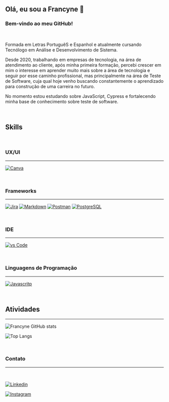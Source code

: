 ## Olá, eu sou a Francyne 🐞
### Bem-vindo ao meu GitHub! 

<br>


Formada em Letras PortuguêS e Espanhol e atualmente cursando Tecnólogo em Análise e Desenvolvimento de Sistema.

Desde 2020, trabalhando em empresas de tecnologia, na área de atendimento ao cliente, após minha primeira formação, percebi crescer em mim o interesse em aprender muito mais sobre a área de tecnologia e seguir por esse caminho profissional, mas principalmente na área de Teste de Software, cuja qual hoje venho buscando constantemente o aprendizado para construção de uma carreira no futuro.

No momento estou estudando sobre JavaScript, Cypress e fortalecendo minha base de conhecimento sobre teste de software.


<br>

## **Skills**

<br>

### UX/UI
----

[![Canva](https://img.shields.io/badge/Canva-%2300C4CC.svg?&style=for-the-badge&logo=Canva&logoColor=white)]() 

<br>

### Frameworks
---

[![Jira](https://img.shields.io/badge/Jira-0052CC?style=for-the-badge&logo=Jira&logoColor=white)]() [![Markdown](https://img.shields.io/badge/Markdown-000000?style=for-the-badge&logo=markdown&logoColor=white)]()  [![Postman](https://img.shields.io/badge/Postman-FF6C37?style=for-the-badge&logo=Postman&logoColor=white)]() [![PostgreSQL](https://img.shields.io/badge/PostgreSQL-316192?style=for-the-badge&logo=postgresql&logoColor=white)]()

<br>

### IDE
---

[![vs Code](https://img.shields.io/badge/Visual_Studio_Code-0078D4?style=for-the-badge&logo=visual%20studio%20code&logoColor=white)]() 

<br>

### Linguagens de Programação
---

[![Javascritp](https://img.shields.io/badge/JavaScript-323330?style=for-the-badge&logo=javascript&logoColor=F7DF1E)]()  


<br> 

## Atividades
---

![Francyne GitHub stats](https://github-readme-stats.vercel.app/api?username=francynedias&show_icons=true&theme=radical)

![Top Langs](https://github-readme-stats.vercel.app/api/top-langs/?username=francynedias&hide_progress=true)



<br> 

### Contato
---

<br> 

[![Linkedin](https://img.shields.io/badge/LinkedIn-0077B5?style=for-the-badge&logo=linkedin&logoColor=white)](https://www.linkedin.com/in/francyne-dias/) 

[![Instagram](https://img.shields.io/badge/Instagram-E4405F?style=for-the-badge&logo=instagram&logoColor=white)](https://www.instagram.com/qa.social/) 

<br>

